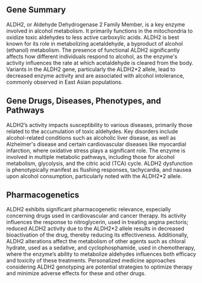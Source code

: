 ## Gene Summary
ALDH2, or Aldehyde Dehydrogenase 2 Family Member, is a key enzyme involved in alcohol metabolism. It primarily functions in the mitochondria to oxidize toxic aldehydes to less active carboxylic acids. ALDH2 is best known for its role in metabolizing acetaldehyde, a byproduct of alcohol (ethanol) metabolism. The presence of functional ALDH2 significantly affects how different individuals respond to alcohol, as the enzyme's activity influences the rate at which acetaldehyde is cleared from the body. Variants in the ALDH2 gene, particularly the ALDH2*2 allele, lead to decreased enzyme activity and are associated with alcohol intolerance, commonly observed in East Asian populations.

## Gene Drugs, Diseases, Phenotypes, and Pathways
ALDH2’s activity impacts susceptibility to various diseases, primarily those related to the accumulation of toxic aldehydes. Key disorders include alcohol-related conditions such as alcoholic liver disease, as well as Alzheimer's disease and certain cardiovascular diseases like myocardial infarction, where oxidative stress plays a significant role. The enzyme is involved in multiple metabolic pathways, including those for alcohol metabolism, glycolysis, and the citric acid (TCA) cycle. ALDH2 dysfunction is phenotypically manifest as flushing responses, tachycardia, and nausea upon alcohol consumption, particularly noted with the ALDH2*2 allele.

## Pharmacogenetics
ALDH2 exhibits significant pharmacogenetic relevance, especially concerning drugs used in cardiovascular and cancer therapy. Its activity influences the response to nitroglycerin, used in treating angina pectoris; reduced ALDH2 activity due to the ALDH2*2 allele results in decreased bioactivation of the drug, thereby reducing its effectiveness. Additionally, ALDH2 alterations affect the metabolism of other agents such as chloral hydrate, used as a sedative, and cyclophosphamide, used in chemotherapy, where the enzyme’s ability to metabolize aldehydes influences both efficacy and toxicity of these treatments. Personalized medicine approaches considering ALDH2 genotyping are potential strategies to optimize therapy and minimize adverse effects for these and other drugs.